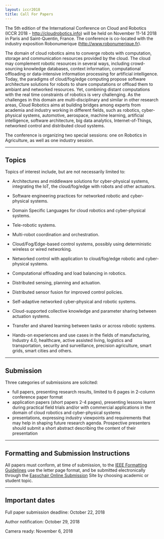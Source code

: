 ```yaml
---
layout: iccr2018
title: Call For Papers
---
```


>

The 5th edition of the International Conference on Cloud and Robotics (ICCR 2018 - http://cloudrobotics.info) will be held on November 11-14 2018 in Paris and Saint-Quentin, France. The conference is co-located with the industry exposition Robonumerique (http://www.robonumerique.fr).

The domain of cloud robotics aims to converge robots with computation,
storage and communication resources provided by the cloud. The cloud
may complement robotic resources in several ways, including
crowd-sourcing knowledge databases, context information, computational
offloading or data-intensive information processing for artificial
intelligence. Today, the paradigms of cloud/fog/edge computing propose
software architecture solutions for robots to share computations or
offload them to ambiant and networked resources. Yet, combining
distant computations with the real time constraints of robotics is
very challenging.  As the challenges in this domain are
multi-disciplinary and similar in other research areas, Cloud Robotics
aims at building bridges among experts from academia and industry
working in different fields, such as robotics, cyber-physical systems,
automotive, aerospace, machine learning, artificial intelligence,
software architecture, big data analytics, Internet-of-Things,
networked control and distributed cloud systems.

The conference is organizing two special sessions: one on Robotics in
Agriculture, as well as one industry session.

---

## Topics

Topics of interest include, but are not necessarily limited to:

- Architectures and middleware solutions for cyber-physical systems,
  integrating the IoT, the cloud/fog/edge with robots and other
  actuators.

- Software engineering practices for networked robotic and
  cyber-physical systems.

- Domain Specific Languages for cloud robotics and cyber-physical
  systems.

- Tele-robotic systems.

- Multi-robot coordination and orchestration.

- Cloud/Fog/Edge-based control systems, possibly using deterministic
  wireless or wired networking.

- Networked control with application to cloud/fog/edge robotic and
  cyber-physical systems.

- Computational offloading and load balancing in robotics.

- Distributed sensing, planning and actuation.

- Distributed sensor fusion for improved control policies.

- Self-adaptive networked cyber-physical and robotic systems.

- Cloud-supported collective knowledge and parameter sharing between
  actuation systems.

- Transfer and shared learning between tasks or across robotic systems.

- Hands-on experiences and use cases in the fields of manufacturing,
  Industry 4.0, healthcare, active assisted living, logistics and
  transportation, security and surveillance, precision agriculture,
  smart grids, smart cities and others.

---

## Submission

Three categories of submissions are solicited:

* full papers, presenting research results, limited to 6 pages in 2-column conference paper format
* application papers (short papers 2-4 pages), presenting lessons learnt during practical field trials and/or with commercial applications in the domain of cloud robotics and cyber-physical systems
* presentations, expressing industry viewpoints and requirements that may help in shaping future research agenda. Prospective presenters should submit a short abstract describing the content of their presentation

---

## Formatting and Submission Instructions

All papers must conform, at time of submission, to the [IEEE Formatting Guidelines](http://www.ieee.org/conferences_events/conferences/publishing/templates.html) use the letter page format, and be submitted electronically through the [Easychair Online Submission](https://easychair.org/conferences/?conf=iccr18) Site by choosing academic or student topic.

---

## Important dates

Full paper submission deadline: October 22, 2018

Author notification: October 29, 2018

Camera ready: November 6, 2018
